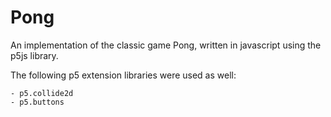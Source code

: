 # Pong
An implementation of the classic game Pong, written in javascript using the p5js library.


The following p5 extension libraries were used as well:

    - p5.collide2d
    - p5.buttons
